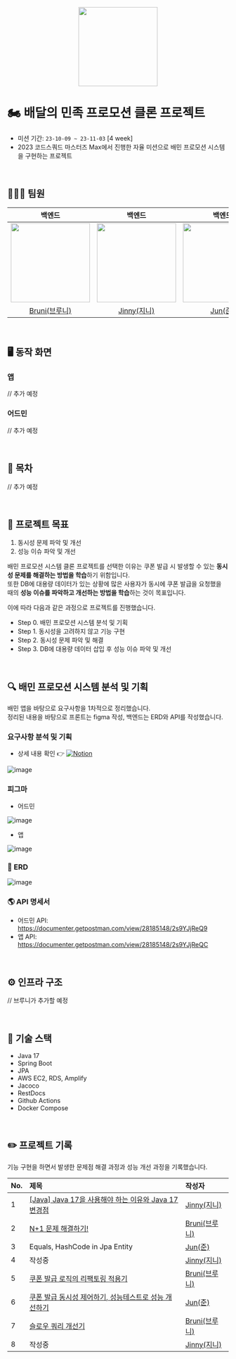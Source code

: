 <p align="center">
<img src = "https://github.com/woowa-coupons/woowa-coupons/assets/108214590/cdf34629-c60b-4a76-9d44-8d5e243bea5a" width="180px;">
</p>

# 🏍️ 배달의 민족 프로모션 클론 프로젝트
- 미션 기간: `23-10-09 ~ 23-11-03` [4 week]
- 2023 코드스쿼드 마스터즈 Max에서 진행한 자율 미션으로 배민 프로모션 시스템을 구현하는 프로젝트

<br/>

## 🧑🏻‍💻 팀원
|                                    백엔드                                    |                                    백엔드                                     |                                    백엔드                                     |                                    프론트엔드                                    |                                    프로트엔드                                    |
|:-------------------------------------------------------------------------:|:--------------------------------------------------------------------------:|:--------------------------------------------------------------------------:|:---------------------------------------------------------------------------:|:---------------------------------------------------------------------------:|
| <img src = "https://avatars.githubusercontent.com/23Yong" width="180px;"> | <img src = "https://avatars.githubusercontent.com/jinny-l" width="180px;"> | <img src = "https://avatars.githubusercontent.com/JJONSOO" width="180px;"> | <img src = "https://avatars.githubusercontent.com/qkdflrgs" width="180px;"> | <img src = "https://avatars.githubusercontent.com/crtEvent" width="180px;"> |
|                  [Bruni(브루니)](https://github.com/23Yong)                  |                  [Jinny(지니)](https://github.com/jinny-l)                   |                    [Jun(준)](https://github.com/JJONSOO)                    |                  [litae(리태)](https://github.com/qkdflrgs)                   |                   [Ape(에이프)](https://github.com/crtEvent)                   |

<br/>

## 🖥️ 동작 화면

### 앱
// 추가 예정

### 어드민
// 추가 예정

<br/>

## 🔖 목차
// 추가 예정

<br/>

## 🎯 프로젝트 목표

1. 동시성 문제 파악 및 개선
2. 성능 이슈 파악 및 개선

배민 프로모션 시스템 클론 프로젝트를 선택한 이유는 쿠폰 발급 시 발생할 수 있는 **동시성 문제를 해결하는 방법을 학습**하기 위함입니다.  
또한 DB에 대용량 데이터가 있는 상황에 많은 사용자가 동시에 쿠폰 발급을 요청했을 때의 **성능 이슈를 파악하고 개선하는 방법을 학습**하는 것이 목표입니다.

이에 따라 다음과 같은 과정으로 프로젝트를 진행했습니다.

- Step 0. 배민 프로모션 시스템 분석 및 기획
- Step 1. 동시성을 고려하지 않고 기능 구현
- Step 2. 동시성 문제 파악 및 해결
- Step 3. DB에 대용량 데이터 삽입 후 성능 이슈 파악 및 개선

<br/>

## 🔍 배민 프로모션 시스템 분석 및 기획
배민 앱을 바탕으로 요구사항을 1차적으로 정리했습니다.  
정리된 내용을 바탕으로 프론트는 figma 작성, 백엔드는 ERD와 API를 작성했습니다.

### 요구사항 분석 및 기획
- 상세 내용 확인 👉 [![Notion](https://img.shields.io/badge/Notion-%23000000.svg?style=for-the-flat&logo=notion&logoColor=white)](https://graceful-dracorex-565.notion.site/89927516548e424b99d66747c0f21475?pvs=4)

![image](https://github.com/woowa-coupons/woowa-coupons/assets/108214590/c16eca8c-3f1c-419d-b629-160e0f66481f)

### 피그마
- 어드민

![image](https://github.com/woowa-coupons/woowa-coupons/assets/108214590/cdaf121c-f452-4cc6-b17e-e616e500ae8f)

- 앱

![image](https://github.com/woowa-coupons/woowa-coupons/assets/108214590/0ec45a6f-d7e9-41c8-a8e6-2e506aa23a2b)

### 💾 ERD
![image](https://github.com/woowa-coupons/woowa-coupons/assets/108214590/d46f283d-b8b4-4397-9bdd-24d8caefd82d)

### 🌎 API 명세서
- 어드민 API: https://documenter.getpostman.com/view/28185148/2s9YJjReQ9
- 앱 API: https://documenter.getpostman.com/view/28185148/2s9YJjReQC

<br/>

## ⚙️ 인프라 구조
// 브루니가 추가할 예정

<br/>

## 🔧 기술 스택
- Java 17
- Spring Boot
- JPA
- AWS EC2, RDS, Amplify
- Jacoco
- RestDocs
- Github Actions
- Docker Compose

<br>

## ✏️ 프로젝트 기록
기능 구현을 하면서 발생한 문제점 해결 과정과 성능 개선 과정을 기록했습니다.

| No. | 제목                                                                                                                                                                                      | 작성자                                     |
|-----|:----------------------------------------------------------------------------------------------------------------------------------------------------------------------------------------|:----------------------------------------|
| 1   | [[Java] Java 17을 사용해야 하는 이유와 Java 17 변경점](https://velog.io/@jinny-l/Java-17)                                                                                                            | [Jinny(지니)](https://github.com/jinny-l) |
| 2   | [N+1 문제 해결하기!](https://velog.io/@bruni_23yong/JPA-N1-%EB%AC%B8%EC%A0%9C-%ED%95%B4%EA%B2%B0%ED%95%98%EA%B8%B0)                                                                           | [Bruni(브루니)](https://github.com/23Yong) |
| 3   | Equals, HashCode in Jpa Entity                                                                                                                                                          | [Jun(준)](https://github.com/JJONSOO)    |
| 4   | 작성중                                                                                                                                                                                     | [Jinny(지니)](https://github.com/jinny-l) |
| 5   | [쿠폰 발급 로직의 리팩토링 적용기](https://velog.io/@bruni_23yong/%EC%BF%A0%ED%8F%B0-%EB%B0%9C%EA%B8%89-%EB%A1%9C%EC%A7%81%EC%9D%98-%EB%A6%AC%ED%8C%A9%ED%86%A0%EB%A7%81-%EC%A0%81%EC%9A%A9%EA%B8%B0) | [Bruni(브루니)](https://github.com/23Yong) |
| 6   | [쿠폰 발급 동시성 제어하기, 성능테스트로 성능 개선하기]()                                                                                                                                                      | [Jun(준)](https://github.com/JJONSOO)    |
| 7   | [슬로우 쿼리 개선기](https://velog.io/@bruni_23yong/%EC%8A%AC%EB%A1%9C%EC%9A%B0-%EC%BF%BC%EB%A6%AC-%EA%B0%9C%EC%84%A0%EA%B8%B0)                                                                 | [Bruni(브루니)](https://github.com/23Yong) |
| 8   | 작성중                                                                                                                                                                                     | [Jinny(지니)](https://github.com/jinny-l) |

<br/>
